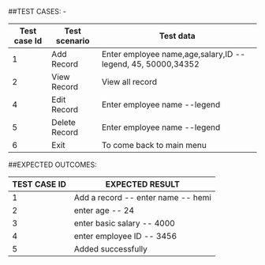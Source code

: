 ##TEST CASES: -

| **Test case Id** | **Test scenario** | **Test data** |
| --- | --- | --- |
| 1 | Add Record | Enter employee name,age,salary,ID -- legend, 45, 50000,34352|
| 2 | View Record | View all record|
| 4 | Edit Record | Enter employee name --legend |
| 5 | Delete Record | Enter employee name --legend |
| 6 | Exit | To come back to main menu |

 

##EXPECTED OUTCOMES:

| **TEST CASE ID** | **EXPECTED RESULT** |
| --- | --- |
| 1 | Add a record -- enter name -- hemi |
| 2 | enter age -- 24|
| 3 | enter basic salary -- 4000 |
| 4 | enter employee ID -- 3456 |
| 5 | Added successfully |
